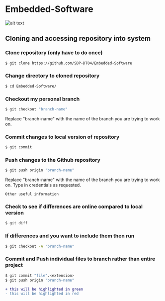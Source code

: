 # Embedded-Software

![alt text](https://assets-cdn.github.com/images/modules/logos_page/GitHub-Logo.png) <br />

## Cloning and accessing repository into system

### Clone repository (only have to do once)
```sh
$ git clone https://github.com/SDP-DT04/Embedded-Software
```

### Change directory to cloned repository
```sh
$ cd Embedded-Software/
```

### Checkout my personal branch
```sh
$ git checkout "branch-name"
```
Replace "branch-name" with the name of the branch you are trying to work on.

### Commit changes to local version of repository
```sh
$ git commit
```

### Push changes to the Github repository
```sh
$ git push origin "branch-name"
```
Replace "branch-name" with the name of the branch you are trying to work on. Type in credentials as requested.

```text
Other useful information
```

### Check to see if differences are online compared to local version
```sh
$ git diff
```

### If differences and you want to include them then run
```sh
$ git checkout -A "branch-name"
```

### Commit and Push individual files to branch rather than entire project
```sh
$ git commit "file".<extension>
$ git push origin "branch-name"
```

```diff
+ this will be highlighted in green
- this will be highlighted in red
```
